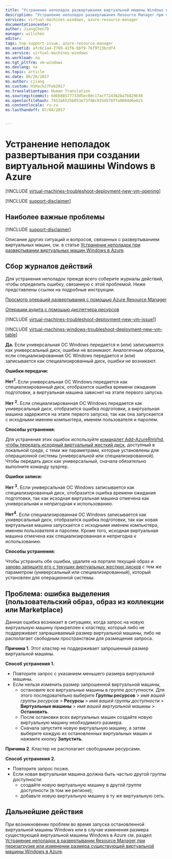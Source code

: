 ```yaml
---
title: "Устранение неполадок развертывания виртуальной машины Windows в Azure | Документация Майкрософт"
description: "Устранение неполадок развертывания Resource Manager при создании виртуальной машины Windows в Azure"
services: virtual-machines-windows, azure-resource-manager
documentationcenter: 
author: JiangChen79
manager: willchen
editor: 
tags: top-support-issue, azure-resource-manager
ms.assetid: afc6c1a4-2769-41f6-bbf9-76f9f23bcdf4
ms.service: virtual-machines-windows
ms.workload: na
ms.tgt_pltfrm: vm-windows
ms.devlang: na
ms.topic: article
ms.date: 06/26/2017
ms.author: cjiang
ms.custom: H1Hack27Feb2017
ms.translationtype: Human Translation
ms.sourcegitcommit: 6dbb88577733d5ec0dc17acf7243b2ba7b829b38
ms.openlocfilehash: 7453a6525b053e73fd8c935d578ffa9604d6e021
ms.contentlocale: ru-ru
ms.lasthandoff: 07/04/2017


---
```

# <a name="troubleshoot-deployment-issues-when-creating-a-new-windows-vm-in-azure"></a>Устранение неполадок развертывания при создании виртуальной машины Windows в Azure
[!INCLUDE [virtual-machines-troubleshoot-deployment-new-vm-opening](../../../includes/virtual-machines-troubleshoot-deployment-new-vm-opening-include.md)]

[!INCLUDE [support-disclaimer](../../../includes/support-disclaimer.md)]

## <a name="top-issues"></a>Наиболее важные проблемы
[!INCLUDE [support-disclaimer](../../../includes/virtual-machines-windows-troubleshoot-deploy-vm-top.md)]

Описание других ситуаций и вопросов, связанных с развертыванием виртуальных машин, см. в статье [Устранение неполадок при развертывании виртуальных машин Windows в Azure](troubleshoot-deploy-vm.md).

## <a name="collect-activity-logs"></a>Сбор журналов действий
Для устранения неполадок прежде всего соберите журналы действий, чтобы определить ошибку, связанную с этой проблемой. Ниже представлены ссылки на подробные инструкции.

[Просмотр операций развертывания с помощью Azure Resource Manager](../../azure-resource-manager/resource-manager-deployment-operations.md)

[Операции аудита с помощью диспетчера ресурсов](../../resource-group-audit.md)

[!INCLUDE [virtual-machines-troubleshoot-deployment-new-vm-issue1](../../../includes/virtual-machines-troubleshoot-deployment-new-vm-issue1-include.md)]

[!INCLUDE [virtual-machines-windows-troubleshoot-deployment-new-vm-table](../../../includes/virtual-machines-windows-troubleshoot-deployment-new-vm-table.md)]

**Да.** Если универсальная ОС Windows передается и (или) записывается как универсальный диск, ошибки не возникают. Аналогичным образом, если специализированная ОС Windows передается и (или) записывается как специализированный диск, ошибки не возникают.

**Ошибки передачи:**

**Нет<sup>1</sup>.** Если универсальная ОС Windows передается как специализированный диск, отобразится ошибка времени ожидания подготовки, а виртуальная машина зависнет на этапе первого запуска.

**Нет <sup>2</sup>.** Если специализированная ОС Windows передается как универсальный диск, отобразится ошибка подготовки, а виртуальная машина задержится на этапе первого запуска, так как она запускается с исходными именем компьютера, именем пользователя и паролем.

**Способы устранения:**

Для устранения этих ошибок используйте [командлет Add-AzureRmVhd, чтобы передать исходный виртуальный жесткий диск](https://msdn.microsoft.com/library/mt603554.aspx), доступный в локальной среде, с теми же параметрами, которые установлены для операционной системы (универсальной или специализированной). Чтобы передать диск как универсальный, сначала обязательно выполните команду sysprep.

**Ошибки записи:**

**Нет <sup>3</sup>.** Если универсальная ОС Windows записывается как специализированный диск, отобразится ошибка времени ожидания подготовки, так как исходная виртуальная машина отмечена как универсальная и непригодная к использованию.

**Нет<sup>4</sup>.** Если специализированная ОС Windows записывается как универсальный диск, отобразится ошибка подготовки, так как новая виртуальная машина запускается с исходными именем компьютера, именем пользователя и паролем. Кроме того, исходная виртуальная машина отмечена как специализированная и непригодна к использованию.

**Способы устранения:**

Чтобы устранить обе ошибки, удалите на портале текущий образ и [заново запишите его с текущих виртуальных жестких дисков](vhd-copy.md?toc=%2fazure%2fvirtual-machines%2fwindows%2ftoc.json) с тем же параметром (универсальный или специализированный), который установлен для операционной системы.

## <a name="issue-customgallerymarketplace-image-allocation-failure"></a>Проблема: ошибка выделения (пользовательский образ, образ из коллекции или Marketplace)
Данная ошибка возникает в ситуациях, когда запрос на новую виртуальную машину прикреплен к кластеру, который либо не поддерживает запрашиваемый размер виртуальной машины, либо не располагает свободным пространством для размещения запроса.

**Причина 1**. Этот кластер не поддерживает запрошенный размер виртуальной машины.

**Способ устранения 1.**

* Повторите запрос с указанием меньшего размера виртуальной машины.
* Если нельзя изменить размер запрошенной виртуальной машины,
  * остановите все виртуальные машины в группе доступности.
    Для этого последовательно выберите **Группы ресурсов** > *имя вашей группы ресурсов* > **Ресурсы** > *имя вашей группы доступности* > **Виртуальные машины** > *имя вашей виртуальной машины* > **Остановить**.
  * После остановки всех виртуальных машин создайте новую виртуальную машину необходимого размера.
  * Сначала запустите новую виртуальную машину, а затем выберите каждую из остановленных виртуальных машин и нажмите кнопку **Запустить**.

**Причина 2**. Кластер не располагает свободными ресурсами.

**Способ устранения 2.**

* Повторите запрос позже.
* Если новая виртуальная машина должна быть частью другой группы доступности:
  * создайте новую виртуальную машину в другой группе доступности (в том же регионе);
  * добавьте новую виртуальную машину в ту же виртуальную сеть.

## <a name="next-steps"></a>Дальнейшие действия
При возникновении проблем во время запуска остановленной виртуальной машины Windows или в случае изменения размера существующей виртуальной машины Windows в Azure см. раздел [Устранение неполадок в развертывании Resource Manager при перезагрузке или изменении размера существующей виртуальной машины Windows в Azure](restart-resize-error-troubleshooting.md?toc=%2fazure%2fvirtual-machines%2fwindows%2ftoc.json).


